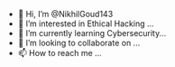 - 👋 Hi, I’m @NikhilGoud143
- 👀 I’m interested in Ethical Hacking ...
- 🌱 I’m currently learning Cybersecurity...
- 💞️ I’m looking to collaborate on ...
- 📫 How to reach me ...

<!---
NikhilGoud143/NikhilGoud143 is a ✨ special ✨ repository because its `README.md` (this file) appears on your GitHub profile.
You can click the Preview link to take a look at your changes.
--->
